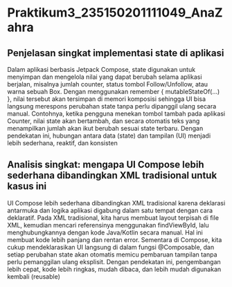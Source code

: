 # Praktikum3_235150201111049_AnaZahra

## Penjelasan singkat implementasi state di aplikasi

Dalam aplikasi berbasis Jetpack Compose, state digunakan untuk menyimpan dan mengelola nilai yang dapat berubah selama aplikasi berjalan, misalnya jumlah counter, status tombol Follow/Unfollow, atau warna sebuah Box. Dengan menggunakan remember { mutableStateOf(...) }, nilai tersebut akan tersimpan di memori komposisi sehingga UI bisa langsung merespons perubahan state tanpa perlu dipanggil ulang secara manual. Contohnya, ketika pengguna menekan tombol tambah pada aplikasi Counter, nilai state akan bertambah, dan secara otomatis teks yang menampilkan jumlah akan ikut berubah sesuai state terbaru. Dengan pendekatan ini, hubungan antara data (state) dan tampilan (UI) menjadi lebih sederhana, reaktif, dan konsisten

## Analisis singkat: mengapa UI Compose lebih sederhana dibandingkan XML tradisional untuk kasus ini

UI Compose lebih sederhana dibandingkan XML tradisional karena deklarasi antarmuka dan logika aplikasi digabung dalam satu tempat dengan cara deklaratif. Pada XML tradisional, kita harus membuat layout terpisah di file XML, kemudian mencari referensinya menggunakan findViewById, lalu menghubungkannya dengan kode Java/Kotlin secara manual. Hal ini membuat kode lebih panjang dan rentan error. Sementara di Compose, kita cukup mendeklarasikan UI langsung di dalam fungsi @Composable, dan setiap perubahan state akan otomatis memicu pembaruan tampilan tanpa perlu pemanggilan ulang eksplisit. Dengan pendekatan ini, pengembangan lebih cepat, kode lebih ringkas, mudah dibaca, dan lebih mudah digunakan kembali (reusable)
